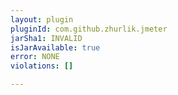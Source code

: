 ```yaml
---
layout: plugin
pluginId: com.github.zhurlik.jmeter
jarSha1: INVALID
isJarAvailable: true
error: NONE
violations: []

---
```

